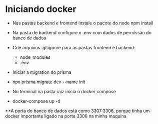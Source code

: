 # Iniciando docker
 - Nas pastas backend e frontend instale o pacote do node
    npm install
 - Na pasta de backend configure o .env com dados de permissão do banco de dados
 - Crie arquivos .gitignore para as pastas frontend e backend:
    - node_modules
    - .env
    
 - Iniciar a migration do prisma
  - npx prisma migrate dev --name init

 - No terminal na pasta raiz inicia o docker compose
  - docker-compose up -d

**A porta do banco de dados está como 3307:3306, porque tinha um docker importante ligado na porta 3306 na minha maquina